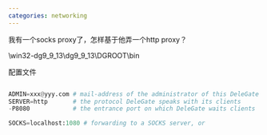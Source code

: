 ```yaml
---
categories: networking
---
```

我有一个socks proxy了，怎样基于他弄一个http proxy？



\win32-dg9_9_13\dg9_9_13\DGROOT\bin

配置文件

```python

ADMIN=xxx@yyy.com # mail-address of the administrator of this DeleGate
SERVER=http       # the protocol DeleGate speaks with its clients
-P8080            # the entrance port on which DeleGate waits clients

SOCKS=localhost:1080 # forwarding to a SOCKS server, or


```